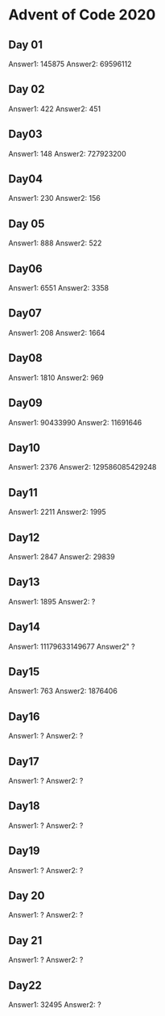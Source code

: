 # Advent of Code 2020

## Day 01

Answer1: 145875
Answer2: 69596112

## Day 02

Answer1: 422
Answer2: 451

## Day03

Answer1: 148
Answer2: 727923200

## Day04

Answer1: 230
Answer2: 156

## Day 05

Answer1: 888
Answer2: 522

## Day06

Answer1: 6551
Answer2: 3358

## Day07

Answer1: 208
Answer2: 1664

## Day08

Answer1: 1810
Answer2: 969

## Day09

Answer1: 90433990
Answer2: 11691646

## Day10

Answer1: 2376
Answer2: 129586085429248

## Day11

Answer1: 2211
Answer2: 1995

## Day12

Answer1: 2847
Answer2: 29839

## Day13

Answer1: 1895
Answer2: ?

## Day14

Answer1: 11179633149677
Answer2" ?

## Day15

Answer1: 763
Answer2: 1876406

## Day16

Answer1: ?
Answer2: ?

## Day17

Answer1: ?
Answer2: ?

## Day18

Answer1: ?
Answer2: ?

## Day19

Answer1: ?
Answer2: ?

## Day 20

Answer1: ?
Answer2: ?

## Day 21

Answer1: ?
Answer2: ?

## Day22

Answer1: 32495
Answer2: ?
